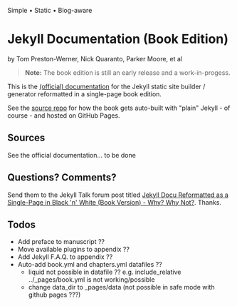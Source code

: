 Simple • Static • Blog-aware 

# Jekyll Documentation (Book Edition)

by Tom Preston-Werner, Nick Quaranto, Parker Moore, et al


> **Note:** The book edition is still an early release and a work-in-progess.


This is the [(official) documentation](https://github.com/jekyll/jekyll/tree/master/site/_docs)
for the Jekyll static site builder / generator
reformatted in a single-page book edition.

See the [source repo](https://github.com/hydepress/hydepress.github.io) for how
the book gets auto-built with "plain" Jekyll - of course - and hosted on GitHub Pages.


## Sources

See the official documentation...  to be done


## Questions? Comments?

Send them to the Jekyll Talk forum post titled
[Jekyll Docu Reformatted as a Single-Page in Black 'n' White (Book Version) - Why? Why Not?](https://talk.jekyllrb.com/t/jekyll-docu-reformatted-as-a-single-page-in-black-n-white-book-version-why-why-not/1908).
Thanks.


## Todos

- Add preface to manuscript ??
- Move available plugins to appendix ??
- Add Jekyll F.A.Q. to appendix ??
- Auto-add book.yml and chapters.yml datafiles ??
    - liquid not possible in datafile ??
      e.g. include_relative ../_pages/book.yml is not working/possible
    - change data_dir to _pages/data  (not possible in safe mode with github pages ???)



